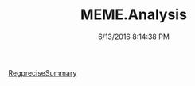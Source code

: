﻿---
title: MEME.Analysis
date: 6/13/2016 8:14:38 PM
---

[RegpreciseSummary](T-MEME.Analysis.RegpreciseSummary.html)
